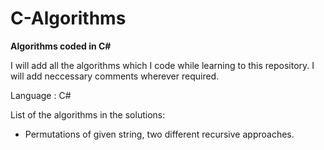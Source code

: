 # C-Algorithms
**Algorithms coded in C#**

I will add all the algorithms which I code while learning to this repository. I will add neccessary comments wherever required.

Language : C#

List of the algorithms in the solutions:
  - Permutations of given string, two different recursive approaches.
